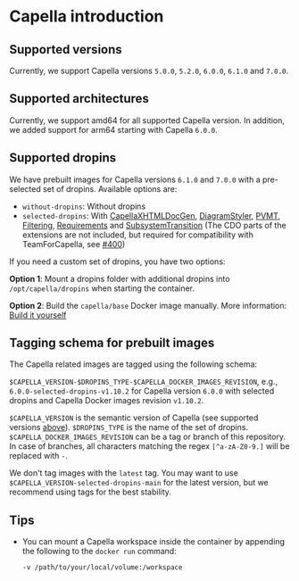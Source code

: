 <!--
 ~ SPDX-FileCopyrightText: Copyright DB InfraGO AG and contributors
 ~ SPDX-License-Identifier: Apache-2.0
 -->

# Capella introduction

## Supported versions

Currently, we support Capella versions `5.0.0`, `5.2.0`, `6.0.0`, `6.1.0` and
`7.0.0`.

## Supported architectures

Currently, we support amd64 for all supported Capella version. In addition, we
added support for arm64 starting with Capella `6.0.0`.

## Supported dropins

We have prebuilt images for Capella versions `6.1.0` and `7.0.0`
with a pre-selected set of dropins. Available options are:

- `without-dropins`: Without dropins
- `selected-dropins`: With
  [CapellaXHTMLDocGen](https://github.com/eclipse/capella-xhtml-docgen),
  [DiagramStyler](https://github.com/eclipse/capella/wiki/PVMT),
  [PVMT](https://github.com/eclipse/capella/wiki/PVMT),
  [Filtering](https://github.com/eclipse/capella-filtering),
  [Requirements](https://github.com/eclipse/capella-requirements-vp) and
  [SubsystemTransition](https://github.com/eclipse/capella-sss-transition) (The CDO parts of the extensions are not included, but required for compatibility with TeamForCapella, see [#400](https://github.com/dbinfrago/capella-dockerimages/issues/400#issuecomment-2900870323))

If you need a custom set of dropins, you have two options:

**Option 1**: Mount a dropins folder with additional dropins into
`/opt/capella/dropins` when starting the container.

**Option 2**: Build the `capella/base` Docker image manually. More information:
[Build it yourself](./base.md#build-it-yourself)

## Tagging schema for prebuilt images

The Capella related images are tagged using the following schema:

`$CAPELLA_VERSION-$DROPINS_TYPE-$CAPELLA_DOCKER_IMAGES_REVISION`, e.g.,
`6.0.0-selected-dropins-v1.10.2` for Capella version `6.0.0` with selected
dropins and Capella Docker images revision `v1.10.2`.

`$CAPELLA_VERSION` is the semantic version of Capella (see supported versions
[above](#supported-versions)). `$DROPINS_TYPE` is the name of the set of
dropins. `$CAPELLA_DOCKER_IMAGES_REVISION` can be a tag or branch of this
repository. In case of branches, all characters matching the regex
`[^a-zA-Z0-9.]` will be replaced with `-`.

We don't tag images with the `latest` tag. You may want to use
`$CAPELLA_VERSION-selected-dropins-main` for the latest version, but we
recommend using tags for the best stability.

## Tips

- You can mount a Capella workspace inside the container by appending the
  following to the `docker run` command:
  <!-- prettier-ignore -->
    ```zsh
    -v /path/to/your/local/volume:/workspace
    ```
